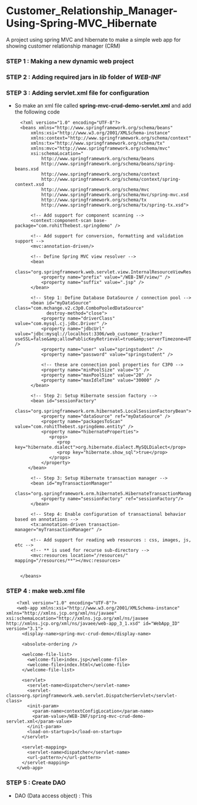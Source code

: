 # Customer_Relationship_Manager-Using-Spring-MVC_Hibernate
A project using spring MVC and hibernate to make a simple web app for showing customer relationship manager (CRM)

### STEP 1 : Making a new dynamic web project
### STEP 2 : Adding required jars in _lib_ folder of _WEB-INF_
### STEP 3 : Adding servlet.xml file for configuration
* So make an xml file called __spring-mvc-crud-demo-servlet.xml__ and add the following code
  
        <?xml version="1.0" encoding="UTF-8"?>
        <beans xmlns="http://www.springframework.org/schema/beans"
        	xmlns:xsi="http://www.w3.org/2001/XMLSchema-instance" 
        	xmlns:context="http://www.springframework.org/schema/context"
            xmlns:tx="http://www.springframework.org/schema/tx"
        	xmlns:mvc="http://www.springframework.org/schema/mvc"
        	xsi:schemaLocation="
        		http://www.springframework.org/schema/beans
        		http://www.springframework.org/schema/beans/spring-beans.xsd
        		http://www.springframework.org/schema/context
        		http://www.springframework.org/schema/context/spring-context.xsd
        		http://www.springframework.org/schema/mvc
        		http://www.springframework.org/schema/mvc/spring-mvc.xsd
        		http://www.springframework.org/schema/tx 
        		http://www.springframework.org/schema/tx/spring-tx.xsd">
        
        	<!-- Add support for component scanning -->
        	<context:component-scan base-package="com.rohitThebest.springdemo" />
        
        	<!-- Add support for conversion, formatting and validation support -->
        	<mvc:annotation-driven/>
        
        	<!-- Define Spring MVC view resolver -->
        	<bean
        		class="org.springframework.web.servlet.view.InternalResourceViewResolver">
        		<property name="prefix" value="/WEB-INF/view/" />
        		<property name="suffix" value=".jsp" />
        	</bean>
        
            <!-- Step 1: Define Database DataSource / connection pool -->
        	<bean id="myDataSource" class="com.mchange.v2.c3p0.ComboPooledDataSource"
                  destroy-method="close">
                <property name="driverClass" value="com.mysql.cj.jdbc.Driver" />
                <property name="jdbcUrl" value="jdbc:mysql://localhost:3306/web_customer_tracker?useSSL=false&amp;allowPublicKeyRetrieval=true&amp;serverTimezone=UTC" />
                <property name="user" value="springstudent" />
                <property name="password" value="springstudent" /> 
        
                <!-- these are connection pool properties for C3P0 -->
                <property name="minPoolSize" value="5" />
                <property name="maxPoolSize" value="20" />
                <property name="maxIdleTime" value="30000" />
        	</bean>  
        	
            <!-- Step 2: Setup Hibernate session factory -->
        	<bean id="sessionFactory"
        		class="org.springframework.orm.hibernate5.LocalSessionFactoryBean">
        		<property name="dataSource" ref="myDataSource" />
        		<property name="packagesToScan" value="com.rohitThebest.springdemo.entity" />
        		<property name="hibernateProperties">
        		   <props>
        		      <prop key="hibernate.dialect">org.hibernate.dialect.MySQLDialect</prop>
        		      <prop key="hibernate.show_sql">true</prop>
        		   </props>
        		</property>
           </bean>	  
        
            <!-- Step 3: Setup Hibernate transaction manager -->
        	<bean id="myTransactionManager"
                    class="org.springframework.orm.hibernate5.HibernateTransactionManager">
                <property name="sessionFactory" ref="sessionFactory"/>
            </bean>
            
            <!-- Step 4: Enable configuration of transactional behavior based on annotations -->
        	<tx:annotation-driven transaction-manager="myTransactionManager" />
        
        	<!-- Add support for reading web resources : css, images, js, etc -->
        	<!-- ** is used for recurse sub-directory -->
        	<mvc:resources location="/resources/" mapping="/resources/**"></mvc:resources>
        	
        
        </beans>
        
### STEP 4 : make __web.xml__ file
        <?xml version="1.0" encoding="UTF-8"?>
        <web-app xmlns:xsi="http://www.w3.org/2001/XMLSchema-instance" xmlns="http://xmlns.jcp.org/xml/ns/javaee" xsi:schemaLocation="http://xmlns.jcp.org/xml/ns/javaee http://xmlns.jcp.org/xml/ns/javaee/web-app_3_1.xsd" id="WebApp_ID" version="3.1">
          <display-name>spring-mvc-crud-demo</display-name>
        
          <absolute-ordering />
        
          <welcome-file-list>
            <welcome-file>index.jsp</welcome-file>
            <welcome-file>index.html</welcome-file>
          </welcome-file-list>
        
          <servlet>
            <servlet-name>dispatcher</servlet-name>
            <servlet-class>org.springframework.web.servlet.DispatcherServlet</servlet-class>
            <init-param>
              <param-name>contextConfigLocation</param-name>
              <param-value>/WEB-INF/spring-mvc-crud-demo-servlet.xml</param-value>
            </init-param>
            <load-on-startup>1</load-on-startup>
          </servlet>
          
          <servlet-mapping>
            <servlet-name>dispatcher</servlet-name>
            <url-pattern>/</url-pattern>
          </servlet-mapping>
        </web-app>
        
 ### STEP 5 :  Create DAO 
 * DAO (Data access object) : This 
 
 
 
